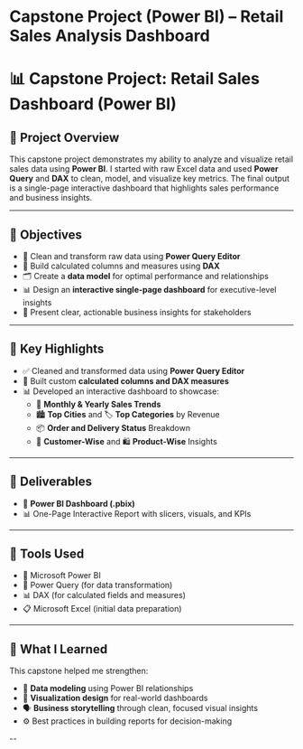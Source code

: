 # Capstone Project (Power BI) – Retail Sales Analysis Dashboard

# 📊 Capstone Project: Retail Sales Dashboard (Power BI)

## 📝 Project Overview
This capstone project demonstrates my ability to analyze and visualize retail sales data using **Power BI**. I started with raw Excel data and used **Power Query** and **DAX** to clean, model, and visualize key metrics. The final output is a single-page interactive dashboard that highlights sales performance and business insights.

---

## 🎯 Objectives
- 🧹 Clean and transform raw data using **Power Query Editor**
- 🧮 Build calculated columns and measures using **DAX**
- 🗂️ Create a **data model** for optimal performance and relationships
- 📊 Design an **interactive single-page dashboard** for executive-level insights
- 📌 Present clear, actionable business insights for stakeholders

---

## 🔑 Key Highlights
- ✅ Cleaned and transformed data using **Power Query Editor**
- 📐 Built custom **calculated columns and DAX measures**
- 📊 Developed an interactive dashboard to showcase:
  - 📆 **Monthly & Yearly Sales Trends**
  - 🏙️ **Top Cities** and 🏷️ **Top Categories** by Revenue
  - 📦 **Order and Delivery Status** Breakdown
  - 👤 **Customer-Wise** and 🛍️ **Product-Wise** Insights

---

## 📂 Deliverables
- 📁 **Power BI Dashboard (.pbix)**
- 📊 One-Page Interactive Report with slicers, visuals, and KPIs

---

## 🧰 Tools Used
- 🧮 Microsoft Power BI  
- 🔄 Power Query (for data transformation)  
- 📊 DAX (for calculated fields and measures)  
- 📋 Microsoft Excel (initial data preparation)

---

## 🧠 What I Learned
This capstone helped me strengthen:
- 🔧 **Data modeling** using Power BI relationships
- 🎨 **Visualization design** for real-world dashboards
- 🗣️ **Business storytelling** through clean, focused visual insights
- ⚙️ Best practices in building reports for decision-making

--



